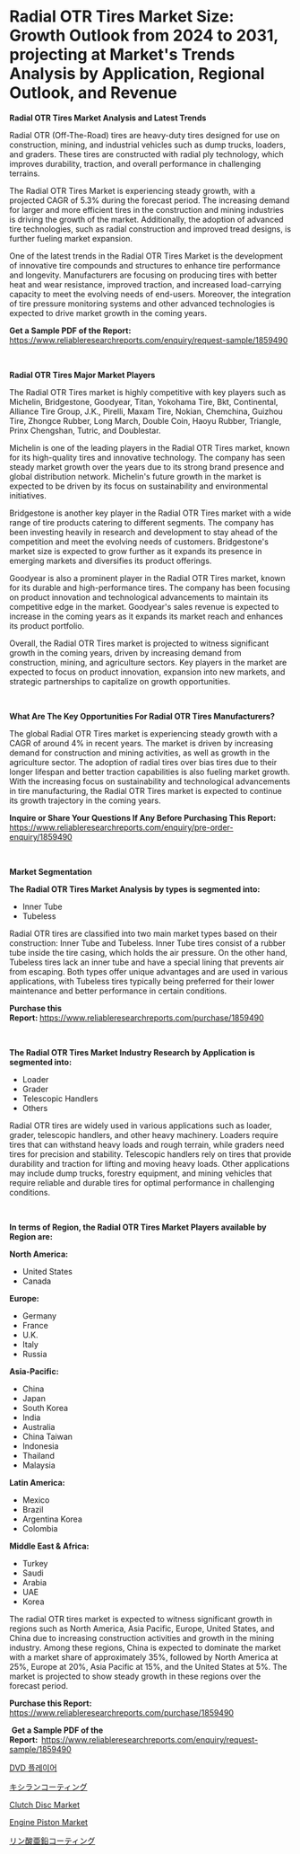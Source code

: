<p><h1>Radial OTR Tires Market Size: Growth Outlook from 2024 to 2031, projecting at Market's Trends Analysis by Application, Regional Outlook, and Revenue</h1></p><p><strong>Radial OTR Tires Market Analysis and Latest Trends</strong></p>
<p><p>Radial OTR (Off-The-Road) tires are heavy-duty tires designed for use on construction, mining, and industrial vehicles such as dump trucks, loaders, and graders. These tires are constructed with radial ply technology, which improves durability, traction, and overall performance in challenging terrains.</p><p>The Radial OTR Tires Market is experiencing steady growth, with a projected CAGR of 5.3% during the forecast period. The increasing demand for larger and more efficient tires in the construction and mining industries is driving the growth of the market. Additionally, the adoption of advanced tire technologies, such as radial construction and improved tread designs, is further fueling market expansion.</p><p>One of the latest trends in the Radial OTR Tires Market is the development of innovative tire compounds and structures to enhance tire performance and longevity. Manufacturers are focusing on producing tires with better heat and wear resistance, improved traction, and increased load-carrying capacity to meet the evolving needs of end-users. Moreover, the integration of tire pressure monitoring systems and other advanced technologies is expected to drive market growth in the coming years.</p></p>
<p><strong>Get a Sample PDF of the Report:&nbsp;</strong> <a href="https://www.reliableresearchreports.com/enquiry/request-sample/1859490">https://www.reliableresearchreports.com/enquiry/request-sample/1859490</a></p>
<p>&nbsp;</p>
<p><strong>Radial OTR Tires Major Market Players</strong></p>
<p><p>The Radial OTR Tires market is highly competitive with key players such as Michelin, Bridgestone, Goodyear, Titan, Yokohama Tire, Bkt, Continental, Alliance Tire Group, J.K., Pirelli, Maxam Tire, Nokian, Chemchina, Guizhou Tire, Zhongce Rubber, Long March, Double Coin, Haoyu Rubber, Triangle, Prinx Chengshan, Tutric, and Doublestar.</p><p>Michelin is one of the leading players in the Radial OTR Tires market, known for its high-quality tires and innovative technology. The company has seen steady market growth over the years due to its strong brand presence and global distribution network. Michelin's future growth in the market is expected to be driven by its focus on sustainability and environmental initiatives.</p><p>Bridgestone is another key player in the Radial OTR Tires market with a wide range of tire products catering to different segments. The company has been investing heavily in research and development to stay ahead of the competition and meet the evolving needs of customers. Bridgestone's market size is expected to grow further as it expands its presence in emerging markets and diversifies its product offerings.</p><p>Goodyear is also a prominent player in the Radial OTR Tires market, known for its durable and high-performance tires. The company has been focusing on product innovation and technological advancements to maintain its competitive edge in the market. Goodyear's sales revenue is expected to increase in the coming years as it expands its market reach and enhances its product portfolio.</p><p>Overall, the Radial OTR Tires market is projected to witness significant growth in the coming years, driven by increasing demand from construction, mining, and agriculture sectors. Key players in the market are expected to focus on product innovation, expansion into new markets, and strategic partnerships to capitalize on growth opportunities.</p></p>
<p>&nbsp;</p>
<p><strong>What Are The Key Opportunities For Radial OTR Tires Manufacturers?</strong></p>
<p><p>The global Radial OTR Tires market is experiencing steady growth with a CAGR of around 4% in recent years. The market is driven by increasing demand for construction and mining activities, as well as growth in the agriculture sector. The adoption of radial tires over bias tires due to their longer lifespan and better traction capabilities is also fueling market growth. With the increasing focus on sustainability and technological advancements in tire manufacturing, the Radial OTR Tires market is expected to continue its growth trajectory in the coming years.</p></p>
<p><strong>Inquire or Share Your Questions If Any Before Purchasing This Report:</strong> <a href="https://www.reliableresearchreports.com/enquiry/pre-order-enquiry/1859490">https://www.reliableresearchreports.com/enquiry/pre-order-enquiry/1859490</a></p>
<p>&nbsp;</p>
<p><strong>Market Segmentation</strong></p>
<p><strong>The Radial OTR Tires Market Analysis by types is segmented into:</strong></p>
<p><ul><li>Inner Tube</li><li>Tubeless</li></ul></p>
<p><p>Radial OTR tires are classified into two main market types based on their construction: Inner Tube and Tubeless. Inner Tube tires consist of a rubber tube inside the tire casing, which holds the air pressure. On the other hand, Tubeless tires lack an inner tube and have a special lining that prevents air from escaping. Both types offer unique advantages and are used in various applications, with Tubeless tires typically being preferred for their lower maintenance and better performance in certain conditions.</p></p>
<p><strong>Purchase this Report:&nbsp;</strong><a href="https://www.reliableresearchreports.com/purchase/1859490">https://www.reliableresearchreports.com/purchase/1859490</a></p>
<p>&nbsp;</p>
<p><strong>The Radial OTR Tires Market Industry Research by Application is segmented into:</strong></p>
<p><ul><li>Loader</li><li>Grader</li><li>Telescopic Handlers</li><li>Others</li></ul></p>
<p><p>Radial OTR tires are widely used in various applications such as loader, grader, telescopic handlers, and other heavy machinery. Loaders require tires that can withstand heavy loads and rough terrain, while graders need tires for precision and stability. Telescopic handlers rely on tires that provide durability and traction for lifting and moving heavy loads. Other applications may include dump trucks, forestry equipment, and mining vehicles that require reliable and durable tires for optimal performance in challenging conditions.</p></p>
<p>&nbsp;</p>
<p><strong>In terms of Region, the Radial OTR Tires Market Players available by Region are:</strong></p>
<p>
    <p> <strong> North America: </strong>
        <ul>
            <li>United States</li>
            <li>Canada</li>
        </ul>
        </p> 
    <p> <strong> Europe: </strong>
        <ul>
            <li>Germany</li>
            <li>France</li>
            <li>U.K.</li>
            <li>Italy</li>
            <li>Russia</li>
        </ul>
        </p> 
    <p> <strong> Asia-Pacific: </strong>
        <ul>
            <li>China</li>
            <li>Japan</li>
            <li>South Korea</li>
            <li>India</li>
            <li>Australia</li>
            <li>China Taiwan</li>
            <li>Indonesia</li>
            <li>Thailand</li>
            <li>Malaysia</li>
        </ul>
        </p> 
    <p> <strong> Latin America: </strong>
        <ul>
            <li>Mexico</li>
            <li>Brazil</li>
            <li>Argentina Korea</li>
            <li>Colombia</li>
        </ul>
        </p> 
    <p> <strong> Middle East & Africa: </strong>
        <ul>
            <li>Turkey</li>
            <li>Saudi</li>
            <li>Arabia</li>
            <li>UAE</li>
            <li>Korea</li>
        </ul>
    </p>
    </p>
<p><p>The radial OTR tires market is expected to witness significant growth in regions such as North America, Asia Pacific, Europe, United States, and China due to increasing construction activities and growth in the mining industry. Among these regions, China is expected to dominate the market with a market share of approximately 35%, followed by North America at 25%, Europe at 20%, Asia Pacific at 15%, and the United States at 5%. The market is projected to show steady growth in these regions over the forecast period.</p></p>
<p><strong>Purchase this Report: </strong><a href="https://www.reliableresearchreports.com/purchase/1859490">https://www.reliableresearchreports.com/purchase/1859490</a></p>
<p>&nbsp;<strong>Get a Sample PDF of the Report:&nbsp;&nbsp;</strong><a href="https://www.reliableresearchreports.com/enquiry/request-sample/1859490">https://www.reliableresearchreports.com/enquiry/request-sample/1859490</a></p>
<p><strong></strong></p>
<p><p><a href="https://medium.com/@yss452611770/dvd-%ED%94%8C%EB%A0%88%EC%9D%B4%EC%96%B4-%EC%8B%9C%EC%9E%A5-%EC%A0%84%EB%A7%9D-%EC%82%B0%EC%97%85-%EA%B0%9C%EC%9A%94-%EB%B0%8F-%EC%98%88%EC%B8%A1-2024%EB%85%84%EB%B6%80%ED%84%B0-2031%EB%85%84%EA%B9%8C%EC%A7%80-249e52ee4671">DVD 플레이어</a></p><p><a href="https://medium.com/@cheryledianeweber9eti23wjw9/%E3%82%AD%E3%82%B7%E3%83%A9%E3%83%B3%E3%82%B3%E3%83%BC%E3%83%86%E3%82%A3%E3%83%B3%E3%82%B0%E5%B8%82%E5%A0%B4-2031%E5%B9%B4%E3%81%BE%E3%81%A7%E3%81%AE%E5%8B%95%E5%90%91-%E4%BA%88%E6%B8%AC-%E7%AB%B6%E4%BA%89%E5%88%86%E6%9E%90-518cc9e4dee9">キシランコーティング</a></p><p><a href="https://github.com/seekum/Market-Research-Report-List-1/blob/main/clutch-disc-market.md">Clutch Disc Market</a></p><p><a href="https://github.com/timeliteaut/Market-Research-Report-List-1/blob/main/engine-piston-market.md">Engine Piston Market</a></p><p><a href="https://medium.com/@cheryledianeweber9eti23wjw9/%E4%BA%9C%E9%89%9B%E3%83%AA%E3%83%B3%E9%85%B8%E5%A1%A9%E3%82%B3%E3%83%BC%E3%83%86%E3%82%A3%E3%83%B3%E3%82%B0%E5%B8%82%E5%A0%B4%E3%81%AE%E3%83%A1%E3%83%88%E3%83%AA%E3%82%AF%E3%82%B9%E3%81%AE%E8%A7%A3%E8%AA%AD-%E5%B8%82%E5%A0%B4%E3%82%B7%E3%82%A7%E3%82%A2-%E3%83%88%E3%83%AC%E3%83%B3%E3%83%89-%E6%88%90%E9%95%B7%E3%83%91%E3%82%BF%E3%83%BC%E3%83%B3-ac974d6ac477">リン酸亜鉛コーティング</a></p></p>